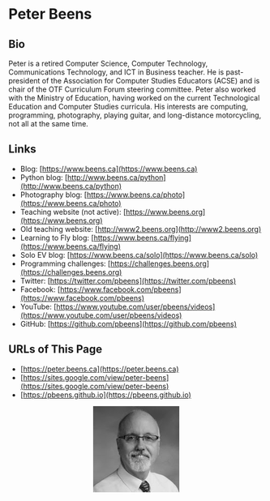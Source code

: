 # Peter Beens

## Bio

Peter is a retired Computer Science, Computer Technology, Communications Technology, and ICT in Business teacher. He is past-president of the Association for Computer Studies Educators (ACSE) and is chair of the OTF Curriculum Forum steering committee. Peter also worked with the Ministry of Education, having worked on the current Technological Education and Computer Studies curricula. His interests are computing, programming, photography, playing guitar, and long-distance motorcycling, not all at the same time.

## Links

- Blog: [https://www.beens.ca](https://www.beens.ca)
- Python blog: [http://www.beens.ca/python](http://www.beens.ca/python)
- Photography blog: [https://www.beens.ca/photo](https://www.beens.ca/photo)
- Teaching website (not active): [https://www.beens.org](https://www.beens.org)
- Old teaching website: [http://www2.beens.org](http://www2.beens.org)
- Learning to Fly blog: [https://www.beens.ca/flying](https://www.beens.ca/flying)
- Solo EV blog: [https://www.beens.ca/solo](https://www.beens.ca/solo)
- Programming challenges: [https://challenges.beens.org](https://challenges.beens.org)
- Twitter: [https://twitter.com/pbeens](https://twitter.com/pbeens)
- Facebook: [https://www.facebook.com/pbeens](https://www.facebook.com/pbeens)
- YouTube: [https://www.youtube.com/user/pbeens/videos](https://www.youtube.com/user/pbeens/videos)
- GitHub: [https://github.com/pbeens](https://github.com/pbeens)

## URLs of This Page

- [https://peter.beens.ca](https://peter.beens.ca)
- [https://sites.google.com/view/peter-beens](https://sites.google.com/view/peter-beens)
- [https://pbeens.github.io](https://pbeens.github.io)

<p align="center">
<img src="./images/Peter-Beens.png" alt="Peter Beens">
</p>
